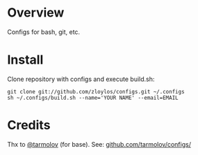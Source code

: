 Overview
=========================
Configs for bash, git, etc.

Install
=========================
Clone repository with configs and execute build.sh:

    git clone git://github.com/zloylos/configs.git ~/.configs
    sh ~/.configs/build.sh --name='YOUR NAME' --email=EMAIL

Credits
=========================
Thx to [@tarmolov](https://twitter.com/#!/tarmolov) (for base).
See: [github.com/tarmolov/configs/](https://github.com/tarmolov/configs/)
